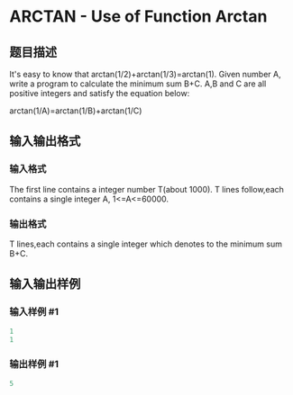 # ARCTAN - Use of Function Arctan

## 题目描述

It's easy to know that arctan(1/2)+arctan(1/3)=arctan(1). Given number A, write a program to calculate the minimum sum B+C. A,B and C are all positive integers and satisfy the equation below:

arctan(1/A)=arctan(1/B)+arctan(1/C)

## 输入输出格式

### 输入格式

The first line contains a integer number T(about 1000). T lines follow,each contains a single integer A, 1<=A<=60000.

### 输出格式

T lines,each contains a single integer which denotes to the minimum sum B+C.

## 输入输出样例

### 输入样例 #1

```cpp
1
1
```


### 输出样例 #1

```cpp
5
```


